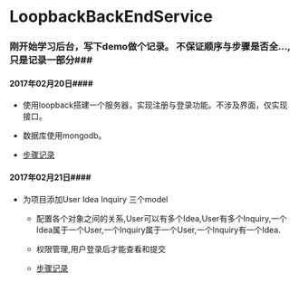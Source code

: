 # LoopbackBackEndService

### 刚开始学习后台，写下demo做个记录。  不保证顺序与步骤是否全...,只是记录一部分###

#### 2017年02月20日####

  - 使用loopback搭建一个服务器，实现注册与登录功能。不涉及界面，仅实现接口。

  - 数据库使用mongodb。

  - [步骤记录](Step1.md)

#### 2017年02月21日####

- 为项目添加User Idea Inquiry 三个model

  - 配置各个对象之间的关系,User可以有多个Idea,User有多个Inquiry,一个Idea属于一个User,一个Inquiry属于一个User,一个Inquiry有一个Idea.

  - 权限管理,用户登录后才能查看和提交
  
  - [步骤记录](Step2.md)
